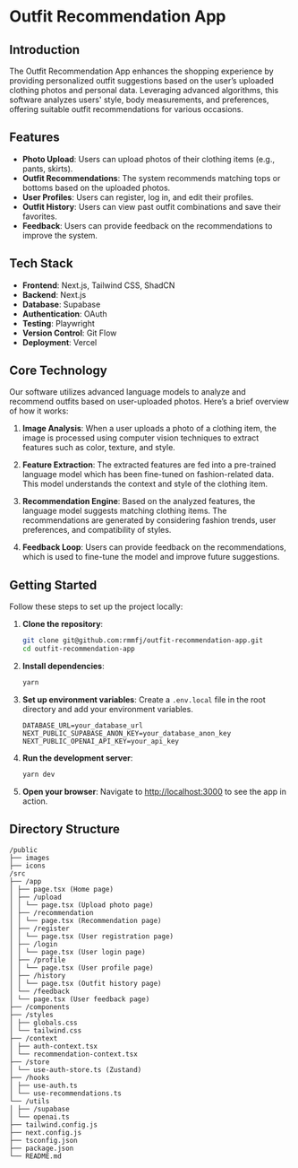 # Outfit Recommendation App

## Introduction
The Outfit Recommendation App enhances the shopping experience by providing personalized outfit suggestions based on the user’s uploaded clothing photos and personal data. Leveraging advanced algorithms, this software analyzes users' style, body measurements, and preferences, offering suitable outfit recommendations for various occasions.

## Features
- **Photo Upload**: Users can upload photos of their clothing items (e.g., pants, skirts).
- **Outfit Recommendations**: The system recommends matching tops or bottoms based on the uploaded photos.
- **User Profiles**: Users can register, log in, and edit their profiles.
- **Outfit History**: Users can view past outfit combinations and save their favorites.
- **Feedback**: Users can provide feedback on the recommendations to improve the system.

## Tech Stack
- **Frontend**: Next.js,  Tailwind CSS, ShadCN
- **Backend**: Next.js
- **Database**: Supabase
- **Authentication**: OAuth
- **Testing**: Playwright
- **Version Control**: Git Flow
- **Deployment**: Vercel

## Core Technology
Our software utilizes advanced language models to analyze and recommend outfits based on user-uploaded photos. Here’s a brief overview of how it works:

1. **Image Analysis**: When a user uploads a photo of a clothing item, the image is processed using computer vision techniques to extract features such as color, texture, and style.

2. **Feature Extraction**: The extracted features are fed into a pre-trained language model which has been fine-tuned on fashion-related data. This model understands the context and style of the clothing item.

3. **Recommendation Engine**: Based on the analyzed features, the language model suggests matching clothing items. The recommendations are generated by considering fashion trends, user preferences, and compatibility of styles.

4. **Feedback Loop**: Users can provide feedback on the recommendations, which is used to fine-tune the model and improve future suggestions.

## Getting Started
Follow these steps to set up the project locally:

1. **Clone the repository**:
    ```sh
    git clone git@github.com:rmmfj/outfit-recommendation-app.git
    cd outfit-recommendation-app
    ```

2. **Install dependencies**:
    ```sh
    yarn
    ```

3. **Set up environment variables**:
    Create a `.env.local` file in the root directory and add your environment variables.
    ```env
    DATABASE_URL=your_database_url
    NEXT_PUBLIC_SUPABASE_ANON_KEY=your_database_anon_key
    NEXT_PUBLIC_OPENAI_API_KEY=your_api_key
    ```

4. **Run the development server**:
   ```sh
   yarn dev
   ```

5. **Open your browser**:
    Navigate to [http://localhost:3000](http://localhost:3000) to see the app in action.

## Directory Structure

```
/public
├── images
├── icons
/src
├── /app
│ ├── page.tsx (Home page)
│ ├── /upload
│ │ └── page.tsx (Upload photo page)
│ ├── /recommendation
│ │ └── page.tsx (Recommendation page)
│ ├── /register
│ │ └── page.tsx (User registration page)
│ ├── /login
│ │ └── page.tsx (User login page)
│ ├── /profile
│ │ └── page.tsx (User profile page)
│ ├── /history
│ │ └── page.tsx (Outfit history page)
│ └── /feedback
│ └── page.tsx (User feedback page)
├── /components
├── /styles
│ ├── globals.css
│ └── tailwind.css
├── /context
│ ├── auth-context.tsx
│ └── recommendation-context.tsx
├── /store
│ └── use-auth-store.ts (Zustand)
├── /hooks
│ ├── use-auth.ts
│ └── use-recommendations.ts
└── /utils
│ ├── /supabase
│ └── openai.ts
├── tailwind.config.js
├── next.config.js
├── tsconfig.json
├── package.json
└── README.md
```